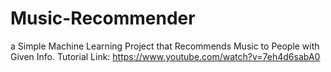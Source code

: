 # Music-Recommender
a Simple Machine Learning Project that Recommends Music to People with Given Info.
Tutorial Link: https://www.youtube.com/watch?v=7eh4d6sabA0
